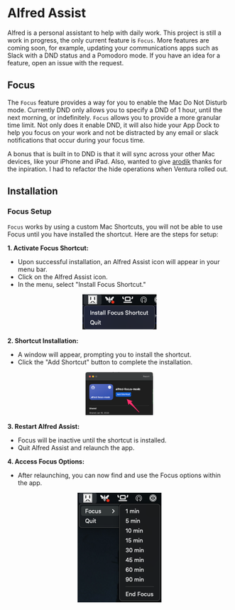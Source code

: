 # Alfred Assist

Alfred is a personal assistant to help with daily work. This project is still a work in progress, the only current feature is `Focus`. More features are coming soon, for example, updating your communications apps such as Slack with a DND status and a Pomodoro mode. If you have an idea for a feature, open an issue with the request.

## Focus

The `Focus` feature provides a way for you to enable the Mac Do Not Disturb mode. Currently DND only allows you to specify a DND of 1 hour, until the next morning, or indefinitely. `Focus` allows you to provide a more granular time limit. Not only does it enable DND, it will also hide your App Dock to help you focus on your work and not be distracted by any email or slack notifications that occur during your focus time.

A bonus that is built in to DND is that it will sync across your other Mac devices, like your iPhone and iPad. Also, wanted to give [arodik](https://github.com/arodik) thanks for the inpiration. I had to refactor the hide operations when Ventura rolled out.

## Installation

### Focus Setup

`Focus` works by using a custom Mac Shortcuts, you will not be able to use Focus until you have installed the shortcut. Here are the steps for setup: 

**1. Activate Focus Shortcut:**

- Upon successful installation, an Alfred Assist icon will appear in your menu bar.
- Click on the Alfred Assist icon.
- In the menu, select "Install Focus Shortcut."

<p align="center">
  <img src="docs/alfred_focus_install.png">
</p>

**2. Shortcut Installation:**

- A window will appear, prompting you to install the shortcut.
- Click the "Add Shortcut" button to complete the installation.

<p align="center">
  <img src="docs/alfred_focus_shortcut_add.png" width="30%">
</p>

**3. Restart Alfred Assist:**

- Focus will be inactive until the shortcut is installed.
- Quit Alfred Assist and relaunch the app.

**4. Access Focus Options:**

- After relaunching, you can now find and use the Focus options within the app.

<p align="center">
  <img src="docs/alfred_focus_options.png">
</p>
